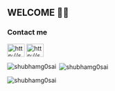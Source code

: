 
##  WELCOME 🤗😊


<h3 align="left">Contact me </h3>
<p align="left">
<a href="https://instagram.com/shubhamg0sai?igshid=YmMyMTA2M2Y=" target="blank"><img align="center" src="https://raw.githubusercontent.com/rahuldkjain/github-profile-readme-generator/master/src/images/icons/Social/instagram.svg" alt="http://shorturl.at/bfl68" height="30" width="40" /></a>  
<a href="https://t.me/shubhamg0sai?igshid=YmMyMTA2M2Y=" target="blank"><img align="center" src="https://raw.githubusercontent.com/rahuldkjain/github-profile-readme-generator/master/src/images/icons/Social/instagram.svg" alt="http://shorturl.at/bfl68" height="30" width="40" /></a>  
</p>
</p>
<p><img align="left" src="https://github-readme-stats.vercel.app/api/top-langs?username=shubhamg0sai&show_icons=true&locale=en&layout=compact" alt="shubhamg0sai" /></p>

<p>&nbsp;<img align="center" src="https://github-readme-stats.vercel.app/api?username=shubhamg0sai&show_icons=true&locale=en" alt="shubhamg0sai" /></p>

<p><img align="center" src="https://github-readme-streak-stats.herokuapp.com/?user=shubhamg0sai&" alt="shubhamg0sai" /></p>
